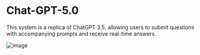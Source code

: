 # Chat-GPT-5.0
This system is a replica of ChatGPT 3.5, allowing users to submit questions with accompanying prompts and receive real-time answers. 

![image](https://github.com/Naman73598/Chat-GPT-5.0/assets/78019442/db970926-c0b8-4cd5-9ad3-ab31d38d9973)


